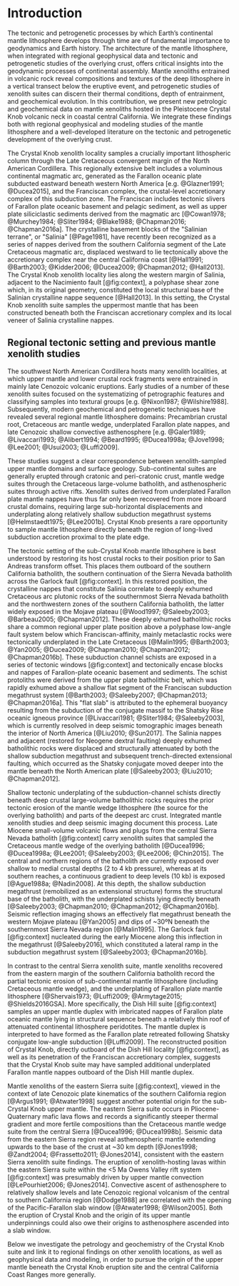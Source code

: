 Introduction
============

The tectonic and petrogenetic processes by which Earth’s continental mantle
lithosphere develops through time are of fundamental importance to geodynamics
and Earth history. The architecture of the mantle lithosphere, when integrated
with regional geophysical data and tectonic and petrogenetic studies of the
overlying crust, offers critical insights into the geodynamic processes of
continental assembly. Mantle xenoliths entrained in volcanic rock reveal
compositions and textures of the deep lithosphere in a vertical transect below
the eruptive event, and petrogenetic studies of xenolith suites can discern
their thermal conditions, depth of entrainment, and geochemical evolution. In
this contribution, we present new petrologic and geochemical data on mantle
xenoliths hosted in the Pleistocene Crystal Knob volcanic neck in coastal
central California. We integrate these findings both with regional
geophysical and modeling studies of the mantle lithosphere and a well-developed
literature on the tectonic and petrogenetic development of the overlying
crust.

The Crystal Knob xenolith locality samples a crucially important lithospheric
column through the Late Cretaceous convergent margin of the North American
Cordillera. This regionally extensive belt includes a voluminous
continental magmatic arc, generated as the Farallon oceanic plate
subducted eastward beneath western North America [e.g. @Glazner1991;
@Ducea2015], and the Franciscan complex, the crustal-level accretionary complex
of this subduction zone. The Franciscan includes tectonic slivers of Farallon
plate oceanic basement and pelagic sediment, as well as upper plate
siliciclastic sediments derived from the magmatic arc [@Cowan1978;
@Murchey1984; @Sliter1984; @Blake1988; @Chapman2016; @Chapman2016a]. The
crystalline basement blocks of the "Salinian terrane", or "Salinia"
[@Page1981], have recently been recognized as a series of nappes derived from
the southern California segment of the Late Cretaceous magmatic arc, displaced
westward to lie tectonically above the accretionary complex near the central
California coast [@Hall1991; @Barth2003; @Kidder2006; @Ducea2009; @Chapman2012;
@Hall2013]. The Crystal Knob xenolith locality lies along the western margin of
Salinia, adjacent to the Nacimiento fault [@fig:context], a polyphase shear
zone which, in its original geometry, constituted the local structural base of
the Salinian crystalline nappe sequence [@Hall2013]. In this setting, the
Crystal Knob xenolith suite samples the uppermost mantle that has been
constructed beneath both the Franciscan accretionary complex and its local
veneer of Salinia crystalline nappes.

## Regional tectonic setting and previous mantle xenolith studies

The southwest North American Cordillera hosts many xenolith localities, at
which upper mantle and lower crustal rock fragments were entrained in mainly
late Cenozoic volcanic eruptions. Early studies of a number of these xenolith
suites focused on the systematizing of petrographic features and classifying
samples into textural groups [e.g. @Nixon1987; @Wilshire1988]. Subsequently,
modern geochemical and petrogenetic techniques have revealed several regional
mantle lithosphere domains: Precambrian crustal root, Cretaceous arc mantle
wedge, underplated Farallon plate nappes, and late Cenozoic shallow convective
asthenosphere [e.g. @Galer1989; @Livaccari1993; @Alibert1994; @Beard1995;
@Ducea1998a; @Jove1998; @Lee2001; @Usui2003; @Luffi2009].

These studies suggest a clear correspondence between xenolith-sampled upper
mantle domains and surface geology. Sub-continental suites are generally
erupted through cratonic and peri-cratonic crust, mantle wedge suites through
the Cretaceous large-volume batholith, and asthenospheric suites through active
rifts. Xenolith suites derived from underplated Farallon plate mantle nappes
have thus far only been recovered from more inboard crustal domains, requiring
large sub-horizontal displacements and underplating along relatively shallow
subduction megathrust systems [@Helmstaedt1975; @Lee2001b]. Crystal Knob
presents a rare opportunity to sample mantle lithosphere directly beneath the
region of long-lived subduction accretion proximal to the plate edge.

The tectonic setting of the sub-Crystal Knob mantle lithosphere is best understood
by restoring its host crustal rocks to their position prior to San Andreas
transform offset. This places them outboard of the southern California batholith,
the southern continuation of the Sierra Nevada
batholith across the Garlock fault [@fig:context].
In this restored position, the crystalline nappes that constitute Salinia
correlate to deeply exhumed Cretaceous arc plutonic rocks of the southernmost
Sierra Nevada batholith and the northwestern zones of the southern California
batholith, the latter widely exposed in the Mojave plateau [@Wood1997;
@Saleeby2003; @Barbeau2005; @Chapman2012]. These deeply exhumed batholithic
rocks share a common regional upper plate position above a polyphase low-angle
fault system below which Franciscan-affinity, mainly metaclastic rocks were
tectonically underplated in the Late Cretaceous [@Malin1995; @Barth2003;
@Yan2005; @Ducea2009; @Chapman2010; @Chapman2012; @Chapman2016b]. These
subduction channel schists are exposed in a series of tectonic windows
[@fig:context] and tectonically encase blocks and nappes of Farallon-plate
oceanic basement and sediments. The schist protoliths were derived from the
upper plate batholithic belt, which was rapidly exhumed above a shallow flat
segment of the Franciscan subduction megathrust system [@Barth2003;
@Saleeby2007; @Chapman2013; @Chapman2016a]. This "flat slab" is attributed to
the ephemeral buoyancy resulting from the subduction of the conjugate massif to
the Shatsky Rise oceanic igneous province [@Livaccari1981; @Sliter1984;
@Saleeby2003], which is currently resolved in deep seismic tomographic images
beneath the interior of North America [@Liu2010; @Sun2017]. The Salinia nappes
and adjacent (restored for Neogene dextral faulting) deeply exhumed batholithic
rocks were displaced and structurally attenuated by both the shallow subduction
megathrust and subsequent trench-directed extensional faulting, which occurred
as the Shatsky conjugate moved deeper into the mantle beneath the North
American plate [@Saleeby2003; @Liu2010; @Chapman2012].

Shallow tectonic underplating of the subduction-channel schists
directly beneath deep crustal large-volume batholithic rocks requires the prior
tectonic erosion of the mantle wedge lithosphere (the
source for the overlying batholith) and parts of the deepest arc crust.
Integrated mantle xenolith studies and deep seismic imaging document this process.
Late Miocene small-volume
volcanic flows and plugs from the central Sierra Nevada batholith [@fig:context]
carry xenolith suites that sampled the Cretaceous mantle wedge of the overlying
batholith [@Ducea1996; @Ducea1998a; @Lee2001; @Saleeby2003; @Lee2006;
@Chin2015]. The central and northern regions of the batholith are currently
exposed over shallow to medial crustal depths (2 to 4 kb pressure), whereas at
its southern reaches, a continuous gradient to deep levels (10 kb) is exposed
[@Ague1988a; @Nadin2008]. At this depth, the shallow subduction megathrust
(remobilized as an extensional structure) forms the structural base of the
batholith, with the underplated schists lying directly beneath [@Saleeby2003;
@Chapman2010; @Chapman2012; @Chapman2016b]. Seismic reflection imaging shows
an effectively flat megathrust beneath the western Mojave plateau [@Yan2005]
and dips of ~30ºN beneath the southernmost Sierra Nevada region [@Malin1995].
The Garlock fault [@fig:context] nucleated during the early Miocene along this
inflection in the megathrust [@Saleeby2016], which constituted a lateral ramp
in the subduction megathrust system [@Saleeby2003; @Chapman2016b].

In contrast to the central Sierra xenolith suite, mantle xenoliths recovered
from the eastern margin of the southern California batholith record the partial
tectonic erosion of sub-continental mantle lithosphere (including Cretaceous
mantle wedge), and the underplating of Farallon plate mantle lithosphere
[@Shervais1973; @Luffi2009; @Armytage2015; @Shields2016GSA]. More specifically,
the Dish Hill suite [@fig:context] samples an upper mantle duplex with
imbricated nappes of Farallon plate oceanic mantle lying in structural
sequence beneath a relatively thin roof of attenuated continental lithosphere
peridotites. The mantle duplex is interpreted to have formed as the Farallon
plate retreated following Shatsky conjugate low-angle subduction [@Luffi2009].
The reconstructed position of Crystal Knob, directly outboard of the Dish
Hill locality [@fig:context], as well as its penetration of the Franciscan
accretionary complex, suggests that the Crystal Knob suite may have sampled
additional underplated Farallon mantle nappes outboard of the Dish Hill mantle
duplex.

Mantle xenoliths of the eastern Sierra suite [@fig:context], viewed in the context of late
Cenozoic plate kinematics of the southern California region [@Argus1991; @Atwater1998]
suggest another potential origin for the sub-Crystal Knob upper mantle. The eastern Sierra suite occurs in
Pliocene-Quaternary mafic lava flows and records a significantly steeper
thermal gradient and more fertile compositions
than the Cretaceous mantle wedge suite from the central Sierra
[@Ducea1996; @Ducea1998b]. Seismic data from the eastern Sierra region
reveal asthenospheric mantle extending upwards to the base of the crust at ~30 km
depth [@Jones1998; @Zandt2004; @Frassetto2011; @Jones2014], consistent with the
eastern Sierra xenolith suite findings. The eruption of xenolith-hosting lavas
within the eastern Sierra suite within the <5 Ma Owens Valley rift system
[@fig:context] was presumably driven by upper mantle convection
[@LePourhiet2006; @Jones2014]. Convective ascent of asthenosphere to relatively
shallow levels and late Cenozoic regional volcanism of the central to southern
California region [@Dodge1988] are correlated with the opening of the
Pacific-Farallon slab window [@Atwater1998; @Wilson2005].  Both the eruption
of Crystal Knob and the origin of its upper mantle underpinnings could also owe
their origins to asthenosphere ascended into a slab window.

Below we investigate the petrology and
geochemistry of the Crystal Knob suite and link it to
regional findings on other xenolith locations, as well as geophysical data and
modeling, in order to pursue the origin of the upper mantle beneath the Crystal
Knob eruption site and the central California Coast Ranges more
generally.

<!--[[context]]-->

<!--[[field_photo]]-->

